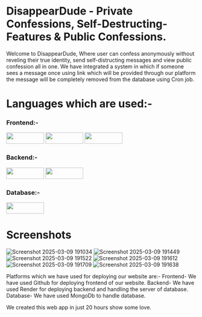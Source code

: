 # DisappearDude - Private Confessions, Self-Destructing-Features & Public Confessions. 


Welcome to DisappearDude, Where user can confess anonymously without reveling their true identity, send self-distructing messages and view public confession all in one. We have integrated a system in which if someone sees a message once using link which will be provided through our platform the message will be completely removed from the database using Cron job.

# Languages which are used:-
### Frontend:-
<img src="https://github.com/user-attachments/assets/bff2edde-d1fb-4bff-90ad-4bc802ce82e1" width="100" height="30">
<img src="https://github.com/user-attachments/assets/79f388cf-22b5-4079-a7ae-b1b70742bcf9" width="100" height="30">
<img src="https://github.com/user-attachments/assets/e4e82a58-f322-4bb3-af1c-fb22fca34931" width="100" height="30">


### Backend:-
<img src="https://github.com/user-attachments/assets/89be3e2d-536b-47a7-bc70-36d7bfa582c1" width="100" height="30">
<img src="https://github.com/user-attachments/assets/e2ecc073-07b3-4cad-baf9-220bba7e142a" width="100" height="30">

### Database:-
<img src="https://github.com/user-attachments/assets/d931ea2f-f707-4996-b307-2346eb892ff6" width="100" height="30">

# Screenshots
![Screenshot 2025-03-09 191034](https://github.com/user-attachments/assets/c621e9be-160a-49a6-af64-9001d002b79d)
![Screenshot 2025-03-09 191449](https://github.com/user-attachments/assets/017f2551-115d-4553-9681-3a3b70204347)
![Screenshot 2025-03-09 191522](https://github.com/user-attachments/assets/80bd82bd-3bcd-40a0-9c4c-2b67a0aa8046)
![Screenshot 2025-03-09 191612](https://github.com/user-attachments/assets/62e7c7c8-c267-4d01-9a50-eb431d8b09fa)
![Screenshot 2025-03-09 191709](https://github.com/user-attachments/assets/7d3d69d3-7f0a-438c-9593-4a7d2adf0ea9)
![Screenshot 2025-03-09 191638](https://github.com/user-attachments/assets/500412b8-e294-45bf-bed9-096aef7373f4)

Platforms which we have used for deploying our website are:-
Frontend-
We have used Github for deploying frontend of our website.
Backend-
We have used Render for deploying backend and handling the server of database.
Database-
We have used MongoDb to handle database.

We created this web app in just 20 hours show some love.
